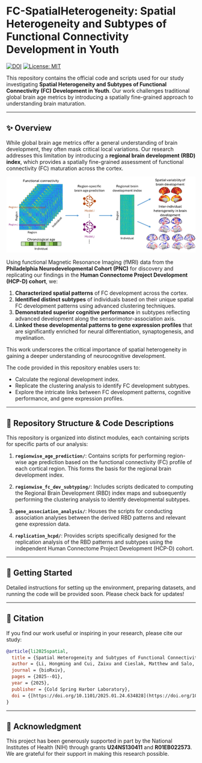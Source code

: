 # FC-SpatialHeterogeneity: Spatial Heterogeneity and Subtypes of Functional Connectivity Development in Youth

[![DOI](https://img.shields.io/badge/DOI-10.1101%2F2025.01.24.634828-blue?style=for-the-badge&logo=biorxiv)](https://doi.org/10.1101/2025.01.24.634828)
[![License: MIT](https://img.shields.io/badge/License-MIT-yellow.svg)](https://opensource.org/licenses/MIT) 

This repository contains the official code and scripts used for our study investigating **Spatial Heterogeneity and Subtypes of Functional Connectivity (FC) Development in Youth**. Our work challenges traditional global brain age metrics by introducing a spatially fine-grained approach to understanding brain maturation.

---

## ✨ Overview

While global brain age metrics offer a general understanding of brain development, they often mask critical local variations. Our research addresses this limitation by introducing a **regional brain development (RBD) index**, which provides a spatially fine-grained assessment of functional connectivity (FC) maturation across the cortex.

![FC-SpatialHeterogeneity Visualization](https://github.com/ML-DataAnalytics/FC-SpatialHeterogeneity/blob/main/Spatial%20Heterogeneity%20and%20Subtypes%20of%20Functional%20Connectivity%20Development%20in%20Youth.jpg)

Using functional Magnetic Resonance Imaging (fMRI) data from the **Philadelphia Neurodevelopmental Cohort (PNC)** for discovery and replicating our findings in the **Human Connectome Project Development (HCP-D) cohort**, we:

1.  **Characterized spatial patterns** of FC development across the cortex.
2.  **Identified distinct subtypes** of individuals based on their unique spatial FC development patterns using advanced clustering techniques.
3.  **Demonstrated superior cognitive performance** in subtypes reflecting advanced development along the sensorimotor-association axis.
4.  **Linked these developmental patterns to gene expression profiles** that are significantly enriched for neural differentiation, synaptogenesis, and myelination.

This work underscores the critical importance of spatial heterogeneity in gaining a deeper understanding of neurocognitive development.

The code provided in this repository enables users to:
* Calculate the regional development index.
* Replicate the clustering analysis to identify FC development subtypes.
* Explore the intricate links between FC development patterns, cognitive performance, and gene expression profiles.

---

## 📁 Repository Structure & Code Descriptions

This repository is organized into distinct modules, each containing scripts for specific parts of our analysis:

1.  **`regionwise_age_prediction/`**:
    Contains scripts for performing region-wise age prediction based on the functional connectivity (FC) profile of each cortical region. This forms the basis for the regional brain development index.

2.  **`regionwise_fc_dev_subtyping/`**:
    Includes scripts dedicated to computing the Regional Brain Development (RBD) index maps and subsequently performing the clustering analysis to identify developmental subtypes.

3.  **`gene_association_analysis/`**:
    Houses the scripts for conducting association analyses between the derived RBD patterns and relevant gene expression data.

4.  **`replication_hcpd/`**:
    Provides scripts specifically designed for the replication analysis of the RBD patterns and subtypes using the independent Human Connectome Project Development (HCP-D) cohort.

---

## 🚀 Getting Started

Detailed instructions for setting up the environment, preparing datasets, and running the code will be provided soon. Please check back for updates!

---

## 📝 Citation

If you find our work useful or inspiring in your research, please cite our study:

```bibtex
@article{li2025spatial,
  title = {Spatial Heterogeneity and Subtypes of Functional Connectivity Development in Youth},
  author = {Li, Hongming and Cui, Zaixu and Cieslak, Matthew and Salo, Taylor and Moore, Tyler M and Gur, Raquel E and Gur, Ruben C and Shinohara, Russell T and Oathes, Desmond J and Davatzikos, Christos and Satterthwaite, Theodore D and Fan, Yong},
  journal = {bioRxiv},
  pages = {2025--01},
  year = {2025},
  publisher = {Cold Spring Harbor Laboratory},
  doi = {[https://doi.org/10.1101/2025.01.24.634828](https://doi.org/10.1101/2025.01.24.634828)}
}
```

---

## 🙏 Acknowledgment

This project has been generously supported in part by the National Institutes of Health (NIH) through grants **U24NS130411** and **R01EB022573**. We are grateful for their support in making this research possible.
